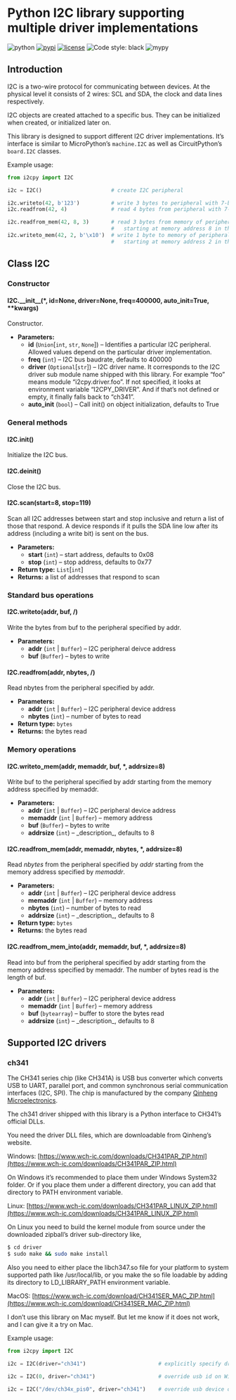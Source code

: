 # Python I2C library supporting multiple driver implementations

<div>
   <img src="https://img.shields.io/badge/python-3.7+-blue.svg" alt="python"/>
   <a href="https://pypi.org/project/i2cpy/"><img src="https://img.shields.io/pypi/v/i2cpy.svg" alt="pypi"/></a>
   <a href="https://github.com/iynehz/i2cpy/blob/main/LICENSE"><img src="https://img.shields.io/badge/license-MIT-green" alt="license"/></a>
   <img src="https://img.shields.io/badge/code%20style-black-black.svg" alt="Code style: black"/>
   <img src="https://img.shields.io/badge/mypy-checked-green.svg" alt="mypy"/>
</div>

## Introduction

I2C is a two-wire protocol for communicating between devices. At the
physical level it consists of 2 wires: SCL and SDA, the clock and data lines
respectively.

I2C objects are created attached to a specific bus. They can be initialized
when created, or initialized later on.

This library is designed to support different I2C driver implementations.
It’s interface is similar to MicroPython’s `machine.I2C` as well as CircuitPython’s
`board.I2C` classes.

Example usage:

```python
from i2cpy import I2C

i2c = I2C()                      # create I2C peripheral

i2c.writeto(42, b'123')          # write 3 bytes to peripheral with 7-bit address 42
i2c.readfrom(42, 4)              # read 4 bytes from peripheral with 7-bit address 42

i2c.readfrom_mem(42, 8, 3)       # read 3 bytes from memory of peripheral 42,
                                 #   starting at memory address 8 in the peripheral
i2c.writeto_mem(42, 2, b'\x10')  # write 1 byte to memory of peripheral 42,
                                 #   starting at memory address 2 in the peripheral
```

## Class I2C

### Constructor

#### I2C.\_\_init_\_(\*, id=None, driver=None, freq=400000, auto_init=True, \*\*kwargs)

Constructor.

* **Parameters:**
  * **id** (`Union`[`int`, `str`, `None`]) – Identifies a particular I2C peripheral. Allowed values depend
    on the particular driver implementation.
  * **freq** (`int`) – I2C bus baudrate, defaults to 400000
  * **driver** (`Optional`[`str`]) – I2C driver name. It corresponds to the I2C driver sub
    module name shipped with this library. For example “foo” means module
    “i2cpy.driver.foo”.
    If not specified, it looks at environment variable “I2CPY_DRIVER”.
    And if that’s not defined or empty, it finally falls back to “ch341”.
  * **auto_init** (`bool`) – Call init() on object initialization, defaults to True

### General methods

#### I2C.init()

Initialize the I2C bus.

#### I2C.deinit()

Close the I2C bus.

#### I2C.scan(start=8, stop=119)

Scan all I2C addresses between start and stop inclusive
and return a list of those that respond.
A device responds if it pulls the SDA line low after its address
(including a write bit) is sent on the bus.

* **Parameters:**
  * **start** (`int`) – start address, defaults to 0x08
  * **stop** (`int`) – stop address, defaults to 0x77
* **Return type:**
  `List`[`int`]
* **Returns:**
  a list of addresses that respond to scan

### Standard bus operations

#### I2C.writeto(addr, buf, /)

Write the bytes from buf to the peripheral specified by addr.

* **Parameters:**
  * **addr** (`int` | `Buffer`) – I2C peripheral deivce address
  * **buf** (`Buffer`) – bytes to write

#### I2C.readfrom(addr, nbytes, /)

Read nbytes from the peripheral specified by addr.

* **Parameters:**
  * **addr** (`int` | `Buffer`) – I2C peripheral device address
  * **nbytes** (`int`) – number of bytes to read
* **Return type:**
  `bytes`
* **Returns:**
  the bytes read

### Memory operations

#### I2C.writeto_mem(addr, memaddr, buf, \*, addrsize=8)

Write buf to the peripheral specified by addr starting from the
memory address specified by memaddr.

* **Parameters:**
  * **addr** (`int` | `Buffer`) – I2C peripheral device address
  * **memaddr** (`int` | `Buffer`) – memory address
  * **buf** (`Buffer`) – bytes to write
  * **addrsize** (`int`) – \_description_, defaults to 8

#### I2C.readfrom_mem(addr, memaddr, nbytes, \*, addrsize=8)

Read *nbytes* from the peripheral specified by *addr* starting from
the memory address specified by *memaddr*.

* **Parameters:**
  * **addr** (`int` | `Buffer`) – I2C peripheral device address
  * **memaddr** (`int` | `Buffer`) – memory address
  * **nbytes** (`int`) – number of bytes to read
  * **addrsize** (`int`) – \_description_, defaults to 8
* **Return type:**
  `bytes`
* **Returns:**
  the bytes read

#### I2C.readfrom_mem_into(addr, memaddr, buf, \*, addrsize=8)

Read into buf from the peripheral specified by addr starting from the
memory address specified by memaddr. The number of bytes read is the
length of buf.

* **Parameters:**
  * **addr** (`int` | `Buffer`) – I2C peripheral device address
  * **memaddr** (`int` | `Buffer`) – memory address
  * **buf** (`bytearray`) – buffer to store the bytes read
  * **addrsize** (`int`) – \_description_, defaults to 8

## Supported I2C drivers

### ch341

The CH341 series chip (like CH341A) is USB bus converter which converts USB to UART, parallel
port, and common synchronous serial communication interfaces (I2C, SPI).
The chip is manufactured by the company [Qinheng Microelectronics](https://wch-ic.com/).

The ch341 driver shipped with this library is a Python interface to CH341’s
official DLLs.

You need the driver DLL files, which are downloadable from Qinheng’s website.

Windows: [https://www.wch-ic.com/downloads/CH341PAR_ZIP.html](https://www.wch-ic.com/downloads/CH341PAR_ZIP.html)

On Windows it’s recommended to place them
under Windows System32 folder. Or if you place them under a different directory,
you can add that directory to PATH environment variable.

Linux: [https://www.wch-ic.com/downloads/CH341PAR_LINUX_ZIP.html](https://www.wch-ic.com/downloads/CH341PAR_LINUX_ZIP.html)

On Linux you need to build the kernel module from source under the downloaded
zipball’s driver sub-directory like,

```bash
$ cd driver
$ sudo make && sudo make install
```

Also you need to either place the libch347.so file for your platform to system
supported path like /usr/local/lib, or you make the so file loadable by adding
its directory to LD_LIBRARY_PATH environment variable.

MacOS: [https://www.wch-ic.com/download/CH341SER_MAC_ZIP.html](https://www.wch-ic.com/download/CH341SER_MAC_ZIP.html)

I don’t use this library on Mac myself. But let me know if it does not work, and
I can give it a try on Mac.

Example usage:

```python
from i2cpy import I2C

i2c = I2C(driver="ch341")                       # explicitly specify driver

i2c = I2C(0, driver="ch341")                    # override usb id on Windows

i2c = I2C("/dev/ch34x_pis0", driver="ch341")    # override usb device on Linux
```
